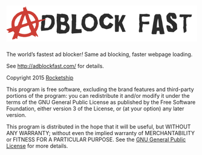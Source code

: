 # ![Adblock Fast](assets/promo/adblockfast.png)

The world’s fastest ad blocker<em>!</em> Same ad blocking, faster webpage
loading.

See <http://adblockfast.com/> for details.

Copyright 2015 [Rocketship](http://rocketshipapps.com/)

This program is free software, excluding the brand features and third-party
portions of the program: you can redistribute it and/or modify it under the
terms of the GNU General Public License as published by the Free Software
Foundation, either version 3 of the License, or (at your option) any later
version.

This program is distributed in the hope that it will be useful, but WITHOUT ANY
WARRANTY; without even the implied warranty of MERCHANTABILITY or FITNESS FOR A
PARTICULAR PURPOSE. See the
[GNU General Public License](https://www.gnu.org/licenses/gpl.html) for more
details.
